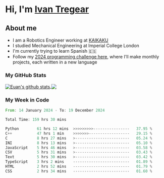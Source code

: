 # Hi, I'm [Ivan Tregear](https://www.linkedin.com/in/ivantregear/)

## About me

* I am a Robotics Engineer working at [KAIKAKU](https://github.com/KAIKAKU-AI)
* I studied Mechanical Engineering at Imperial College London
* I'm currently trying to learn Spanish :es:
* Follow my [2024 programming challenge here](https://github.com/ITregear?tab=repositories), where I'll make monthly projects, each written in a new language


### My GitHub Stats

<a href="#my-github-stats">
  <img align="center" src="https://github-readme-stats.vercel.app/api?username=itregear&count_private=true&show_icons=true&include_all_commits=true&theme=material-palenight" alt="Euan's github stats" />
</a>

<a href="#my-github-stats">
  <img align="center" src="https://github-readme-stats.vercel.app/api/top-langs/?username=itregear&layout=compact&theme=material-palenight" />
</a>

### My Week in Code
<!--START_SECTION:waka-->

```rust
From: 14 January 2024 - To: 19 December 2024

Total Time: 159 hrs 30 mins

Python        61 hrs 12 mins  >>>>>>>>>----------------   37.95 %
C++           47 hrs 1 min    >>>>>>>------------------   29.15 %
C             8 hrs 27 mins   >------------------------   05.24 %
INI           8 hrs 13 mins   >------------------------   05.10 %
JavaScript    5 hrs 46 mins   >------------------------   03.58 %
CSV           5 hrs 31 mins   >------------------------   03.43 %
Text          5 hrs 30 mins   >------------------------   03.42 %
TypeScript    3 hrs 2 mins    -------------------------   01.89 %
HTML          2 hrs 52 mins   -------------------------   01.79 %
CSS           2 hrs 34 mins   -------------------------   01.60 %
```

<!--END_SECTION:waka-->
